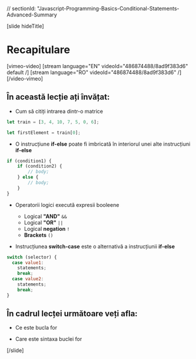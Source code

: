 // sectionId: "Javascript-Programming-Basics-Conditional-Statements-Advanced-Summary

[slide hideTitle]
# Recapitulare
[vimeo-video]
[stream language="EN" videoId="486874488/8ad9f383d6" default /]
[stream language="RO" videoId="486874488/8ad9f383d6"  /]
[/video-vimeo]

## În această lecție ați învățat:

- Cum să citiți intrarea dintr-o matrice
```js
let train = [3, 4, 10, 7, 5, 0, 6];

let firstElement = train[0];
```
- O instrucțiune **if-else** poate fi imbricată în interiorul unei alte instrucțiuni **if-else**

```js
if (condition1) {
    if (condition2) {
        // body; 
    } else {
        // body;
    }
}
```

- Operatorii logici execută expresii booleene
  - Logical **"AND"** `&&`
  - Logical **"OR"** `||`
  - Logical **negation** `!`
  - **Brackets** `()`

- Instrucțiunea **switch-case** este o alternativă a instrucțiunii **if-else**

```js
switch (selector) {
  case value1:
    statements;
    break;
  case value2:
    statements;
    break;
}
```

## În cadrul lecței următoare veți afla:

- Ce este bucla for

- Care este sintaxa buclei for


[/slide]